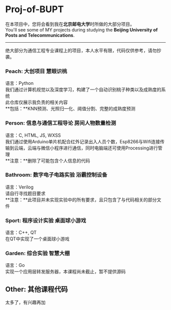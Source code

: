 # Proj-of-BUPT
在本项目中，您将会看到我在**北京邮电大学**时所做的大部分项目。<br>
You'll see some of MY projects during studying the **Beijing University of Posts and Telecommunications**.

---

绝大部分为通信工程专业课程上的项目，本人水平有限，代码仅供参考，请勿抄袭。

### Peach: 大创项目 慧眼识桃
语言：Python<br>
我们通过计算机视觉以及深度学习，构建了一个自动识别桃子种类以及成熟度的系统<br>
此仓库仅展示我负责的相关内容<br>
**包括：**KNN预测、光照归一化、阈值分割、完整的成熟度预测

### Person: 信息与通信工程导论 房间人物数量检测
语言：C, HTML, JS, WXSS<br>
我们通过使用Arduino单片机配合红外记录出入人员个数，Esp8266与Wifi连接传输到云端，云端与微信小程序进行通信，同时电脑端还可使用Processing进行管理<br>
**注意：**删除了可能包含个人信息的代码

### Bathroom: 数字电子电路实验 浴霸控制设备
语言：Verilog<br>
请自行寻找题目要求<br>
**注意：**此项目并未实现实验中的所有要求，且只包含了与代码相关的部分文件

### Sport: 程序设计实验 桌面球小游戏
语言：C++, QT<br>
在QT中实现了一个桌面球小游戏

### Garden: 综合实验 智慧大棚
语言：Go<br>
实现一个应用层转发服务器，本课程尚未截止，暂不提供源码

## Other: 其他课程代码
太多了，有兴趣再加